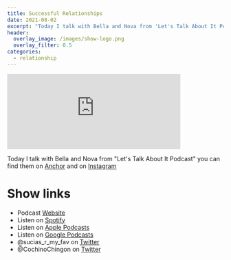 ```yaml
---
title: Successful Relationships
date: 2021-08-02
excerpt: "Today I talk with Bella and Nova from 'Let's Talk About It Podcast' you can find them on [Anchor](https://anchor.fm/bella-w7) and on [Instagram](https://www.instagram.com/letstalkaboutit3435/)"
header:
  overlay_image: /images/show-logo.png
  overlay_filter: 0.5
categories:
  - relationship
---
```

<iframe src="https://open.spotify.com/embed-podcast/episode/4IeQmAVHYBE0jtxSD4ef9H" width="80%" height="175" frameborder="0" allowtransparency="true" allow="encrypted-media"></iframe>

Today I talk with Bella and Nova from "Let's Talk About It Podcast" you can find them on [Anchor](https://anchor.fm/bella-w7) and on [Instagram](https://www.instagram.com/letstalkaboutit3435/)

# Show links

* <i class='fas fa-link'></i>Podcast [Website](https://sucias.xyz)
* <i class='fab fa-spotify'></i>Listen on [Spotify](https://open.spotify.com/show/3XjoipCU3QzeIaQAAQpBdW)
* <i class='fas fa-podcast'></i>Listen on [Apple Podcasts](https://podcasts.apple.com/us/podcast/sucias-are-my-favorite/id1548173787)
* <i class='fab fa-google-play'></i>Listen on [Google Podcasts](https://podcasts.google.com/feed/aHR0cHM6Ly9hbmNob3IuZm0vcy80MjI0YzYzYy9wb2RjYXN0L3Jzcw==)
* <i class='fab fa-twitter'></i>@sucias_r_my_fav on [Twitter](https://twitter.com/sucias_r_my_fav)
* <i class='fab fa-twitter'></i>@CochinoChingon on [Twitter](https://twitter.com/cochinochingon)
